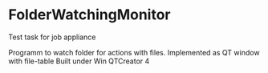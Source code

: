 # FolderWatchingMonitor
Test task for job appliance

Programm to watch folder for actions with files.
Implemented as QT window with file-table
Built under Win QTCreator 4

